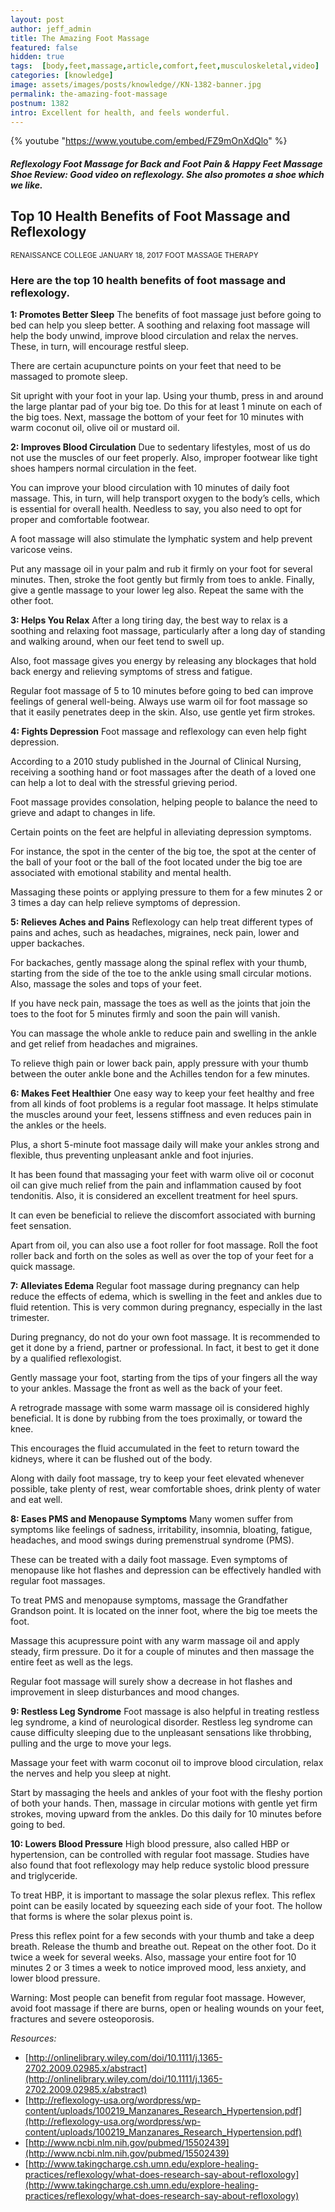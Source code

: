 ```yaml
---
layout: post
author: jeff_admin
title: The Amazing Foot Massage
featured: false
hidden: true
tags:  [body,feet,massage,article,comfort,feet,musculoskeletal,video]
categories: [knowledge]
image: assets/images/posts/knowledge//KN-1382-banner.jpg
permalink: the-amazing-foot-massage
postnum: 1382
intro: Excellent for health, and feels wonderful.
---
```


{% youtube "https://www.youtube.com/embed/FZ9mOnXdQlo" %}

#### _Reflexology Foot Massage for Back and Foot Pain & Happy Feet Massage Shoe Review: Good video on reflexology. She also promotes a shoe which we like._

## Top 10 Health Benefits of Foot Massage and Reflexology
<sup> RENAISSANCE COLLEGE JANUARY 18, 2017 FOOT MASSAGE THERAPY</sup>

### Here are the top 10 health benefits of foot massage and reflexology.

**1: Promotes Better Sleep**
The benefits of foot massage just before going to bed can help you sleep better. A soothing and relaxing foot massage will help the body unwind, improve blood circulation and relax the nerves. These, in turn, will encourage restful sleep.

There are certain acupuncture points on your feet that need to be massaged to promote sleep.

Sit upright with your foot in your lap.
Using your thumb, press in and around the large plantar pad of your big toe.
Do this for at least 1 minute on each of the big toes.
Next, massage the bottom of your feet for 10 minutes with warm coconut oil, olive oil or mustard oil.

**2: Improves Blood Circulation**
Due to sedentary lifestyles, most of us do not use the muscles of our feet properly. Also, improper footwear like tight shoes hampers normal circulation in the feet.

You can improve your blood circulation with 10 minutes of daily foot massage. This, in turn, will help transport oxygen to the body’s cells, which is essential for overall health. Needless to say, you also need to opt for proper and comfortable footwear.

A foot massage will also stimulate the lymphatic system and help prevent varicose veins.

Put any massage oil in your palm and rub it firmly on your foot for several minutes.
Then, stroke the foot gently but firmly from toes to ankle.
Finally, give a gentle massage to your lower leg also.
Repeat the same with the other foot.

**3: Helps You Relax**
After a long tiring day, the best way to relax is a soothing and relaxing foot massage, particularly after a long day of standing and walking around, when our feet tend to swell up.

Also, foot massage gives you energy by releasing any blockages that hold back energy and relieving symptoms of stress and fatigue.

Regular foot massage of 5 to 10 minutes before going to bed can improve feelings of general well-being. Always use warm oil for foot massage so that it easily penetrates deep in the skin. Also, use gentle yet firm strokes.

**4: Fights Depression**
Foot massage and reflexology can even help fight depression.

According to a 2010 study published in the Journal of Clinical Nursing, receiving a soothing hand or foot massages after the death of a loved one can help a lot to deal with the stressful grieving period.

Foot massage provides consolation, helping people to balance the need to grieve and adapt to changes in life.

Certain points on the feet are helpful in alleviating depression symptoms.

For instance, the spot in the center of the big toe, the spot at the center of the ball of your foot or the ball of the foot located under the big toe are associated with emotional stability and mental health.

Massaging these points or applying pressure to them for a few minutes 2 or 3 times a day can help relieve symptoms of depression.

**5: Relieves Aches and Pains**
Reflexology can help treat different types of pains and aches, such as headaches, migraines, neck pain, lower and upper backaches.

For backaches, gently massage along the spinal reflex with your thumb, starting from the side of the toe to the ankle using small circular motions. Also, massage the soles and tops of your feet.

If you have neck pain, massage the toes as well as the joints that join the toes to the foot for 5 minutes firmly and soon the pain will vanish.

You can massage the whole ankle to reduce pain and swelling in the ankle and get relief from headaches and migraines.

To relieve thigh pain or lower back pain, apply pressure with your thumb between the outer ankle bone and the Achilles tendon for a few minutes.

**6: Makes Feet Healthier**
One easy way to keep your feet healthy and free from all kinds of foot problems is a regular foot massage. It helps stimulate the muscles around your feet, lessens stiffness and even reduces pain in the ankles or the heels.

Plus, a short 5-minute foot massage daily will make your ankles strong and flexible, thus preventing unpleasant ankle and foot injuries.

It has been found that massaging your feet with warm olive oil or coconut oil can give much relief from the pain and inflammation caused by foot tendonitis. Also, it is considered an excellent treatment for heel spurs.

It can even be beneficial to relieve the discomfort associated with burning feet sensation.

Apart from oil, you can also use a foot roller for foot massage. Roll the foot roller back and forth on the soles as well as over the top of your feet for a quick massage.

**7: Alleviates Edema**
Regular foot massage during pregnancy can help reduce the effects of edema, which is swelling in the feet and ankles due to fluid retention. This is very common during pregnancy, especially in the last trimester.

During pregnancy, do not do your own foot massage. It is recommended to get it done by a friend, partner or professional. In fact, it best to get it done by a qualified reflexologist.

Gently massage your foot, starting from the tips of your fingers all the way to your ankles. Massage the front as well as the back of your feet.

A retrograde massage with some warm massage oil is considered highly beneficial. It is done by rubbing from the toes proximally, or toward the knee.

This encourages the fluid accumulated in the feet to return toward the kidneys, where it can be flushed out of the body.

Along with daily foot massage, try to keep your feet elevated whenever possible, take plenty of rest, wear comfortable shoes, drink plenty of water and eat well.

**8: Eases PMS and Menopause Symptoms**
Many women suffer from symptoms like feelings of sadness, irritability, insomnia, bloating, fatigue, headaches, and mood swings during premenstrual syndrome (PMS).

These can be treated with a daily foot massage. Even symptoms of menopause like hot flashes and depression can be effectively handled with regular foot massages.

To treat PMS and menopause symptoms, massage the Grandfather Grandson point. It is located on the inner foot, where the big toe meets the foot.

Massage this acupressure point with any warm massage oil and apply steady, firm pressure. Do it for a couple of minutes and then massage the entire feet as well as the legs.

Regular foot massage will surely show a decrease in hot flashes and improvement in sleep disturbances and mood changes.

**9: Restless Leg Syndrome**
Foot massage is also helpful in treating restless leg syndrome, a kind of neurological disorder. Restless leg syndrome can cause difficulty sleeping due to the unpleasant sensations like throbbing, pulling and the urge to move your legs.

Massage your feet with warm coconut oil to improve blood circulation, relax the nerves and help you sleep at night.

Start by massaging the heels and ankles of your foot with the fleshy portion of both your hands.
Then, massage in circular motions with gentle yet firm strokes, moving upward from the ankles.
Do this daily for 10 minutes before going to bed.

**10: Lowers Blood Pressure**
High blood pressure, also called HBP or hypertension, can be controlled with regular foot massage. Studies have also found that foot reflexology may help reduce systolic blood pressure and triglyceride.

To treat HBP, it is important to massage the solar plexus reflex. This reflex point can be easily located by squeezing each side of your foot. The hollow that forms is where the solar plexus point is.

Press this reflex point for a few seconds with your thumb and take a deep breath.
Release the thumb and breathe out.
Repeat on the other foot.
Do it twice a week for several weeks.
Also, massage your entire foot for 10 minutes 2 or 3 times a week to notice improved mood, less anxiety, and lower blood pressure.

Warning: Most people can benefit from regular foot massage. However, avoid foot massage if there are burns, open or healing wounds on your feet, fractures and severe osteoporosis.

_Resources:_
* [http://onlinelibrary.wiley.com/doi/10.1111/j.1365-2702.2009.02985.x/abstract](http://onlinelibrary.wiley.com/doi/10.1111/j.1365-2702.2009.02985.x/abstract)
* [http://reflexology-usa.org/wordpress/wp-content/uploads/100219_Manzanares_Research_Hypertension.pdf](http://reflexology-usa.org/wordpress/wp-content/uploads/100219_Manzanares_Research_Hypertension.pdf)
* [http://www.ncbi.nlm.nih.gov/pubmed/15502439](http://www.ncbi.nlm.nih.gov/pubmed/15502439)
* [http://www.takingcharge.csh.umn.edu/explore-healing-practices/reflexology/what-does-research-say-about-refloxology](http://www.takingcharge.csh.umn.edu/explore-healing-practices/reflexology/what-does-research-say-about-refloxology)
